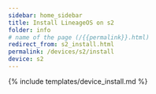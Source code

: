 ```yaml
---
sidebar: home_sidebar
title: Install LineageOS on s2
folder: info
# name of the page (/{{permalink}}.html)
redirect_from: s2_install.html
permalink: /devices/s2/install
device: s2
---
```

{% include templates/device_install.md %}
